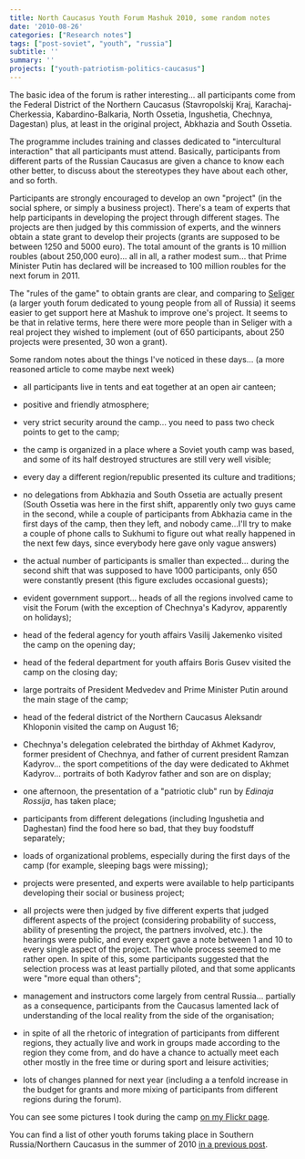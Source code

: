 ```yaml
---
title: North Caucasus Youth Forum Mashuk 2010, some random notes
date: '2010-08-26'
categories: ["Research notes"]
tags: ["post-soviet", "youth", "russia"]
subtitle: ''
summary: ''
projects: ["youth-patriotism-politics-caucasus"]
---
```


The basic idea of the forum is rather interesting... all participants come from the Federal District of the Northern Caucasus (Stavropolskij Kraj, Karachaj-Cherkessia, Kabardino-Balkaria, North Ossetia, Ingushetia, Chechnya, Dagestan) plus, at least in the original project, Abkhazia and South Ossetia.

The programme includes training and classes dedicated to "intercultural interaction" that all participants must attend. Basically, participants from different parts of the Russian Caucasus are given a chance to know each other better, to discuss about the stereotypes they have about each other, and so forth.

Participants are strongly encouraged to develop an own "project" (in the social sphere, or simply a business project). There's a team of experts that help participants in developing the project through different stages. The projects are then judged by this commission of experts, and the winners obtain a state grant to develop their projects (grants are supposed to be between 1250 and 5000 euro). The total amount of the grants is 10 million roubles (about 250,000 euro)... all in all, a rather modest sum... that Prime Minister Putin has declared will be increased to 100 million roubles for the next forum in 2011.

The "rules of the game" to obtain grants are clear, and comparing to [Seliger](../2010-07-19-seligers-many-faces-my-reportage-from-the-int/) (a larger youth forum dedicated to young people from all of Russia) it seems easier to get support here at Mashuk to improve one's project. It seems to be that in relative terms, here there were more people than in Seliger with a real project they wished to implement (out of 650 participants, about 250 projects were presented, 30 won a grant).

Some random notes about the things I've noticed in these days... (a more reasoned article to come maybe next week)

-   all participants live in tents and eat together at an open air canteen;

-   positive and friendly atmosphere;

-   very strict security around the camp... you need to pass two check points to get to the camp;

-   the camp is organized in a place where a Soviet youth camp was based, and some of its half destroyed structures are still very well visible;

-   every day a different region/republic presented its culture and traditions;

-   no delegations from Abkhazia and South Ossetia are actually present (South Ossetia was here in the first shift, apparently only two guys came in the second, while a couple of participants from Abkhazia came in the first days of the camp, then they left, and nobody came...I'll try to make a couple of phone calls to Sukhumi to figure out what really happened in the next few days, since everybody here gave only vague answers)

-   the actual number of participants is smaller than expected... during the second shift that was supposed to have 1000 participants, only 650 were constantly present (this figure excludes occasional guests);

-   evident government support... heads of all the regions involved came to visit the Forum (with the exception of Chechnya's Kadyrov, apparently on holidays);

-   head of the federal agency for youth affairs Vasilij Jakemenko visited the camp on the opening day;

-   head of the federal department for youth affairs Boris Gusev visited the camp on the closing day;

-   large portraits of President Medvedev and Prime Minister Putin around the main stage of the camp;

-   head of the federal district of the Northern Caucasus Aleksandr Khloponin visited the camp on August 16;

-   Chechnya's delegation celebrated the birthday of Akhmet Kadyrov, former president of Chechnya, and father of current president Ramzan Kadyrov... the sport competitions of the day were dedicated to Akhmet Kadyrov... portraits of both Kadyrov father and son are on display;

-   one afternoon, the presentation of a "patriotic club" run by *Edinaja Rossija*, has taken place;

-   participants from different delegations (including Ingushetia and Daghestan) find the food here so bad, that they buy foodstuff separately;

-   loads of organizational problems, especially during the first days of the camp (for example, sleeping bags were missing);

-   projects were presented, and experts were available to help participants developing their social or business project;

-   all projects were then judged by five different experts that judged different aspects of the project (considering probability of success, ability of presenting the project, the partners involved, etc.). the hearings were public, and every expert gave a note between 1 and 10 to every single aspect of the project. The whole process seemed to me rather open. In spite of this, some participants suggested that the selection process was at least partially piloted, and that some applicants were "more equal than others";

-   management and instructors come largely from central Russia... partially as a consequence, participants from the Caucasus lamented lack of understanding of the local reality from the side of the organisation;

-   in spite of all the rhetoric of integration of participants from different regions, they actually live and work in groups made according to the region they come from, and do have a chance to actually meet each other mostly in the free time or during sport and leisure activities;

-   lots of changes planned for next year (including a a tenfold increase in the budget for grants and more mixing of participants from different regions during the forum).

You can see some pictures I took during the camp [on my Flickr page](http://www.flickr.com/photos/giocomai/sets/72157624807786026/detail/).

You can find a list of other youth forums taking place in Southern Russia/Northern Caucasus in the summer of 2010 [in a previous post](../2010-08-25-list-of-youth-forums-taking-place-in-southern-russia-northern-caucasus-in-the-summer-of-2010).